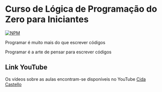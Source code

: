 # Curso de Lógica de Programação do Zero para Iniciantes
[![NPM](https://img.shields.io/npm/l/react)](https://github.com/cidacastello/curso-logica-programacao/blob/main/LICENSE)

Programar é muito mais do que escrever códigos

Programar é a arte de pensar para escrever códigos

## Link YouTube
Os vídeos sobre as aulas encontram-se disponíveis no YouTube
[Cida Castello](https://www.youtube.com/c/CidaCastello)
